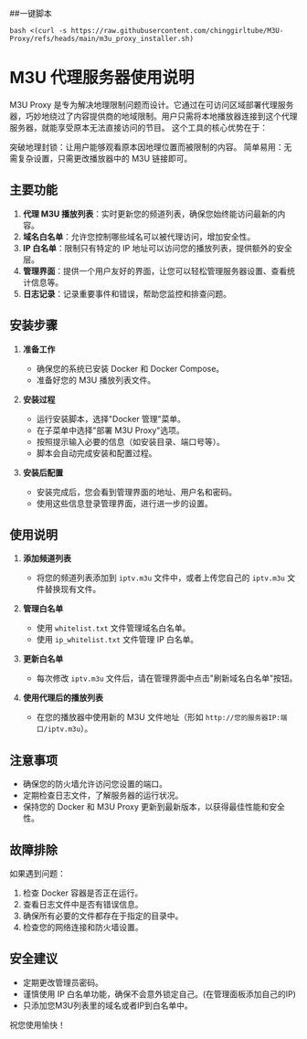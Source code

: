 ##一键脚本
```
bash <(curl -s https://raw.githubusercontent.com/chinggirltube/M3U-Proxy/refs/heads/main/m3u_proxy_installer.sh)
```

# M3U 代理服务器使用说明

M3U Proxy 是专为解决地理限制问题而设计。它通过在可访问区域部署代理服务器，巧妙地绕过了内容提供商的地域限制。用户只需将本地播放器连接到这个代理服务器，就能享受原本无法直接访问的节目。
这个工具的核心优势在于：

突破地理封锁：让用户能够观看原本因地理位置而被限制的内容。
简单易用：无需复杂设置，只需更改播放器中的 M3U 链接即可。

## 主要功能

1. **代理 M3U 播放列表**：实时更新您的频道列表，确保您始终能访问最新的内容。
2. **域名白名单**：允许您控制哪些域名可以被代理访问，增加安全性。
3. **IP 白名单**：限制只有特定的 IP 地址可以访问您的播放列表，提供额外的安全层。
4. **管理界面**：提供一个用户友好的界面，让您可以轻松管理服务器设置、查看统计信息等。
5. **日志记录**：记录重要事件和错误，帮助您监控和排查问题。

## 安装步骤

1. **准备工作**
   - 确保您的系统已安装 Docker 和 Docker Compose。
   - 准备好您的 M3U 播放列表文件。

2. **安装过程**
   - 运行安装脚本，选择"Docker 管理"菜单。
   - 在子菜单中选择"部署 M3U Proxy"选项。
   - 按照提示输入必要的信息（如安装目录、端口号等）。
   - 脚本会自动完成安装和配置过程。

3. **安装后配置**
   - 安装完成后，您会看到管理界面的地址、用户名和密码。
   - 使用这些信息登录管理界面，进行进一步的设置。

## 使用说明

1. **添加频道列表**
   - 将您的频道列表添加到 `iptv.m3u` 文件中，或者上传您自己的 `iptv.m3u` 文件替换现有文件。

2. **管理白名单**
   - 使用 `whitelist.txt` 文件管理域名白名单。
   - 使用 `ip_whitelist.txt` 文件管理 IP 白名单。

3. **更新白名单**
   - 每次修改 `iptv.m3u` 文件后，请在管理界面中点击"刷新域名白名单"按钮。

4. **使用代理后的播放列表**
   - 在您的播放器中使用新的 M3U 文件地址（形如 `http://您的服务器IP:端口/iptv.m3u`）。

## 注意事项

- 确保您的防火墙允许访问您设置的端口。
- 定期检查日志文件，了解服务器的运行状况。
- 保持您的 Docker 和 M3U Proxy 更新到最新版本，以获得最佳性能和安全性。

## 故障排除

如果遇到问题：
1. 检查 Docker 容器是否正在运行。
2. 查看日志文件中是否有错误信息。
3. 确保所有必要的文件都存在于指定的目录中。
4. 检查您的网络连接和防火墙设置。

## 安全建议

- 定期更改管理员密码。
- 谨慎使用 IP 白名单功能，确保不会意外锁定自己。(在管理面板添加自己的IP)
- 只添加您M3U列表里的域名或者IP到白名单中。



祝您使用愉快！

